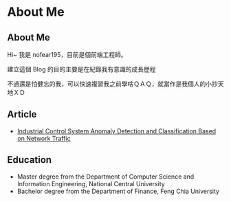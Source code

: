 # About Me


## About Me

Hi~ 我是 nofear195，目前是個前端工程師。

建立這個 Blog 的目的主要是在紀錄我有意識的成長歷程

不過還是怕健忘的我，可以快速複習我之前學啥ＱＡＱ，就當作是我個人的小抄天地ＸＤ

## Article

- [Industrial Control System Anomaly Detection and Classification Based on Network Traffic](https://ieeexplore.ieee.org/document/9758754)

## Education

- Master degree from the Department of Computer Science and
Information Engineering, National Central University
- Bachelor degree from the Department of Finance, Feng Chia University


